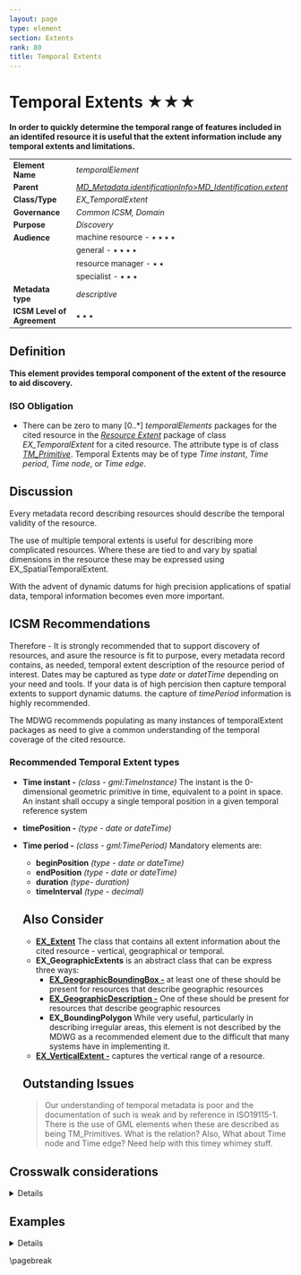```yaml
---
layout: page
type: element
section: Extents
rank: 80
title: Temporal Extents
---
```

# Temporal Extents ★★★

**In order to quickly determine the temporal range of features included in an identifed resource it is useful that the extent information include any temporal extents and limitations.**

|  |  |
| --- | --- |
| **Element Name** | *temporalElement* |
| **Parent** | *[MD_Metadata.identificationInfo>MD_Identification.extent](./ResourceExtent)* |
| **Class/Type** | *EX_TemporalExtent* |
| **Governance** |  *Common ICSM, Domain* |
| **Purpose** | *Discovery* |
| **Audience** | machine resource - ⭑ ⭑ ⭑ ⭑ |
|  | general - ⭑ ⭑ ⭑ ⭑ |
|  | resource manager - ⭑ ⭑ |
|  | specialist - ⭑ ⭑ ⭑ |
| **Metadata type** | *descriptive* |
| **ICSM Level of Agreement** | ⭑ ⭑ ⭑ |

## Definition
**This element provides temporal component of the extent of the resource to aid discovery.**

### ISO Obligation

- There can be zero to many [0..\*] *temporalElements* packages for the cited resource in the *[Resource Extent](./ResourceExtent)* package of class *EX_TemporalExtent* for a cited resource. The attribute type is of class *[TM_Primitive](https://www.isotc211.org/hmmg/HTML/ConceptualModels/EARoot/EA1/EA8/EA1/EA1/EA2739.htm)*. Temporal Extents may be of type *Time instant*, *Time period*, *Time node*, or *Time edge*.

## Discussion

Every metadata record describing resources should describe the temporal validity of the resource. 

The use of multiple temporal extents is useful for describing more complicated resources. Where these are tied to and vary by spatial dimensions in the resource these may be expressed using EX_SpatialTemporalExtent.

With the advent of dynamic datums for high precision applications of spatial data, temporal information becomes even more important.

## ICSM Recommendations

Therefore - It is strongly recommended that to support discovery of resources, and asure the resource is fit to purpose, every metadata record contains, as needed, temporal extent description of the resource period of interest. Dates may be captured as type *date* or *datetTime* depending on your need and tools. If your data is of high percision then capture   temporal extents to support dynamic datums. the capture of *timePeriod* information is highly recommended.

The MDWG recommends populating as many instances of temporalExtent packages as need to give a common understanding of the temporal coverage of the cited resource.

### Recommended Temporal Extent types

* **Time instant -** *(class - gml:TimeInstance)* The instant is the 0-dimensional geometric primitive in time, equivalent to a point in space.  An instant shall occupy a single temporal position in  a given temporal reference system
* **timePosition -** *(type - date or dateTime)*
* **Time period -** *(class - gml:TimePeriod)* Mandatory elements are:
  * **beginPosition** *(type - date or dateTime)*
  * **endPosition** *(type - date or dateTime)*
  * **duration** *(type- duration)*
  * **timeInterval** *(type - decimal)*

  ## Also Consider

  - **[EX_Extent](./ResourceExtent)** The class that contains all extent information about the cited resource - vertical, geographical or temporal.
  - **EX_GeographicExtents** is an abstract class that can be express three ways:
    - **[EX_GeographicBoundingBox -](./ExtentBoundingBox)**  at least one of these should be present for resources that describe geographic resources
    - **[EX_GeographicDescription -](./ExtentGeographicDescription)**  One of these should be present for resources that describe geographic resources
    - **EX_BoundingPolygon**  While very useful, particularly in describing irregular areas, this element is not described by the MDWG as a recommended element due to the difficult that many systems have in implementing it.
  - **[EX_VerticalExtent -](./VerticalExtent)**  captures the vertical range of a resource.

  ## Outstanding Issues

  > Our understanding of temporal metadata is poor and the documentation of such is weak and by reference in ISO19115-1. There is the use of GML elements when these are described as being TM_Primitives. What is the relation? Also, What about Time node and Time edge? Need help with this timey whimey stuff.


## Crosswalk considerations

<details>

### Dublin core / CKAN / data.gov.au {if any}

Mapping to CKAN and Dublin core elements, particularly as used by data.gov.au needs discussion

</details>

## Examples

<details>

### XML
```
<mdb:MD_Metadata>
....
    <mdb:identificationInfo>
      <mri:MD_DataIdentification>
         ....
         <mri:extent>
            <gex:EX_Extent>
               <gex:temporalElement>
                  <gex:EX_TemporalExtent>
                     <gex:extent>
                        <gml:TimePeriod gml:id="d5078594e414a1056030">
                           <gml:begin>
                              <gml:TimeInstant gml:id="d5078594e416a1056030">
                                 <gml:timePosition>2019-07-01</gml:timePosition>
                              </gml:TimeInstant>
                           </gml:begin>
                           <gml:end>
                              <gml:TimeInstant gml:id="d5078594e420a1056030">
                                 <gml:timePosition>2019-07-31</gml:timePosition>
                              </gml:TimeInstant>
                           </gml:end>
                        </gml:TimePeriod>
                     </gex:extent>
                  </gex:EX_TemporalExtent>
               </gex:temporalElement>
            </gex:EX_Extent>
         </mri:extent>
      ....
      </mri:MD_DataIdentification>
   </mdb:identificationInfo>
....
</mdb:MD_Metadata>
```

### UML diagrams

Recommended elements highlighted in Yellow

![temporalExtent](../images/TemporalExtentsUML.png)

</details>

\pagebreak

